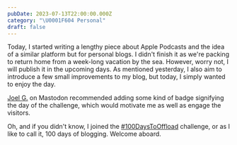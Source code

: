```yaml
---
pubDate: 2023-07-13T22:00:00.000Z
category: "\U0001F604 Personal"
draft: false
---
```


Today, I started writing a lengthy piece about Apple Podcasts and the idea of a similar platform but for personal blogs. I didn't finish it as we're packing to return home from a week-long vacation by the sea. However, worry not, I will publish it in the upcoming days. As mentioned yesterday, I also aim to introduce a few small improvements to my blog, but today, I simply wanted to enjoy the day.

[Joel G.](https://fosstodon.org/@joel) on Mastodon recommended adding some kind of badge signifying the day of the challenge, which would motivate me as well as engage the visitors.

Oh, and if you didn't know, I joined the [#100DaysToOffload](https://100daystooffload.com/) challenge, or as I like to call it, 100 days of blogging. Welcome aboard.
